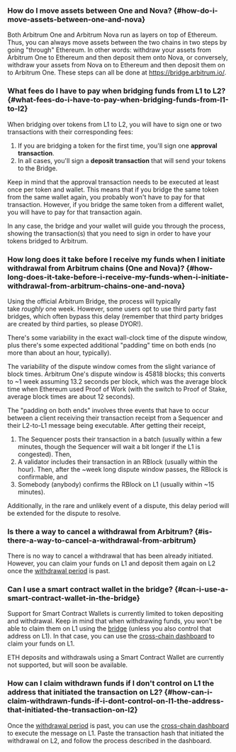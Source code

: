### How do I move assets between One and Nova? {#how-do-i-move-assets-between-one-and-nova}
<p>Both Arbitrum One and Arbitrum Nova run as layers on top of Ethereum. Thus, you can always move assets between the two chains in two steps by going "through" Ethereum. In other words: withdraw your assets from Arbitrum One to Ethereum and then deposit them onto Nova, or conversely, withdraw your assets from Nova on to Ethereum and then deposit them on to Arbitrum One. These steps can all be done at <a href="https://bridge.arbitrum.io/">https://bridge.arbitrum.io/</a>.</p>

<p></p>



### What fees do I have to pay when bridging funds from L1 to L2? {#what-fees-do-i-have-to-pay-when-bridging-funds-from-l1-to-l2}
<p>When bridging over tokens from L1 to L2, you will have to sign one or two transactions with their corresponding fees:</p>

<ol><li>If you are bridging a token for the first time, you'll sign one <strong>approval transaction</strong>.</li>
<li>In all cases, you'll sign a <strong>deposit transaction</strong> that will send your tokens to the Bridge.</li>
</ol>
<p></p>

<p>Keep in mind that the approval transaction needs to be executed at least once per token and wallet. This means that if you bridge the same token from the same wallet again, you probably won't have to pay for that transaction. However, if you bridge the same token from a different wallet, you will have to pay for that transaction again.</p>

<p></p>

<p>In any case, the bridge and your wallet will guide you through the process, showing the transaction(s) that you need to sign in order to have your tokens bridged to Arbitrum.</p>

<p></p>



### How long does it take before I receive my funds when I initiate withdrawal from Arbitrum chains (One and Nova)? {#how-long-does-it-take-before-i-receive-my-funds-when-i-initiate-withdrawal-from-arbitrum-chains-one-and-nova}
<p>Using the official Arbitrum Bridge, the process will typically take <em>roughly</em> one week. However, some users opt to use third party fast bridges, which often bypass this delay (remember that third party bridges are created by third parties, so please DYOR!).</p>

<p>There's some variability in the exact wall-clock time of the dispute window, plus there's some expected additional "padding" time on both ends (no more than about an hour, typically).</p>

<p>The variability of the dispute window comes from the slight variance of block times. Arbitrum One's dispute window is 45818 blocks; this converts to ~1 week assuming 13.2 seconds per block, which was the average block time when Ethereum used Proof of Work (with the switch to Proof of Stake, average block times are about 12 seconds).</p>

<p>The "padding on both ends" involves three events that have to occur between a client receiving their transaction receipt from a Sequencer and their L2-to-L1 message being executable. After getting their receipt,</p>

<ol><li>The Sequencer posts their transaction in a batch (usually within a few minutes, though the Sequencer will wait a bit longer if the L1 is congested). Then,</li>
<li>A validator includes their transaction in an RBlock (usually within the hour). Then, after the ~week long dispute window passes, the RBlock is confirmable, and</li>
<li>Somebody (anybody) confirms the RBlock on L1 (usually within ~15 minutes).</li>
</ol>
<p>Additionally, in the rare and unlikely event of a dispute, this delay period will be extended for the dispute to resolve.</p>



### Is there a way to cancel a withdrawal from Arbitrum? {#is-there-a-way-to-cancel-a-withdrawal-from-arbitrum}
<p>There is no way to cancel a withdrawal that has been already initiated. However, you can claim your funds on L1 and deposit them again on L2 once the <a href="https://developer.arbitrum.io/learn-more/faq#why-was-one-week-chosen-for-arbitrum-ones-dispute-window">withdrawal period</a> is past.</p>

<p></p>



### Can I use a smart contract wallet in the bridge? {#can-i-use-a-smart-contract-wallet-in-the-bridge}
<p>Support for Smart Contract Wallets is currently limited to token depositing and withdrawal. Keep in mind that when withdrawing funds, you won't be able to claim them on L1 using the <a href="https://bridge.arbitrum.io/">bridge</a> (unless you also control that address on L1). In that case, you can use the <a href="https://retryable-dashboard.arbitrum.io/tx">cross-chain dashboard</a> to claim your funds on L1.</p>

<p>ETH deposits and withdrawals using a Smart Contract Wallet are currently not supported, but will soon be available.</p>

<p></p>



### How can I claim withdrawn funds if I don't control on L1 the address that initiated the transaction on L2? {#how-can-i-claim-withdrawn-funds-if-i-dont-control-on-l1-the-address-that-initiated-the-transaction-on-l2}
<p>Once the <a href="https://developer.arbitrum.io/learn-more/faq#why-was-one-week-chosen-for-arbitrum-ones-dispute-window">withdrawal period</a> is past, you can use the <a href="https://retryable-dashboard.arbitrum.io/tx">cross-chain dashboard</a> to execute the message on L1. Paste the transaction hash that initiated the withdrawal on L2, and follow the process described in the dashboard.</p>

<p></p>



